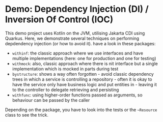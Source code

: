 # Demo: Dependency Injection (DI) / Inversion Of Control (IOC)

This demo project uses Kotlin on the JVM, utilising Jakarta CDI using Quarkus.
Here, we demonstrate several techniques on performing depdendency injection (or how to
avoid it). have a look in these packages:

- `withinf`: the classic approach where we use interfaces and have multiple implementations (here: one for production and one for testing)
- `withmock`: also, classic approach where there is nit interface but a single implementation which is mocked in parts during test
- `bystructure`: shows a way often forgotten - avoid classic dependency trees in which a service is controlling a repository - often it is okay to have the service only have business logic and put entities in - leaving it to the controller to delegate retrieving and persisting
- `withfunc`: using higher-order functions passed as arguments, so behaviour can be passed by the caller

Depending on the package, you have to look into the tests or the `~Resource` class
to see the trick.